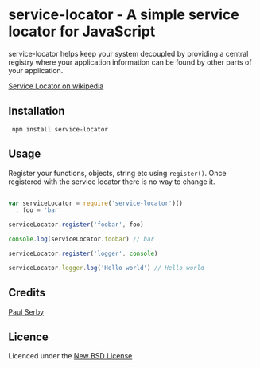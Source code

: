 # service-locator - A simple service locator for JavaScript

service-locator helps keep your system decoupled by providing a central registry
where your application information can be found by other parts of your
application.

[Service Locator on wikipedia](http://en.wikipedia.org/wiki/Service_locator_pattern)

## Installation

     npm install service-locator

## Usage

Register your functions, objects, string etc using `register()`.
Once registered with the service locator there is no way to change it.

```js

var serviceLocator = require('service-locator')()
  , foo = 'bar'

serviceLocator.register('foobar', foo)

console.log(serviceLocator.foobar) // bar

serviceLocator.register('logger', console)

serviceLocator.logger.log('Hello world') // Hello world

```

## Credits
[Paul Serby](https://github.com/serby/)

## Licence
Licenced under the [New BSD License](http://opensource.org/licenses/bsd-license.php)
